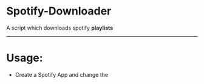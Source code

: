 # Spotify-Downloader
 
A script which downloads spotify **playlists**

---
# Usage:

- Create a Spotify App and change the 